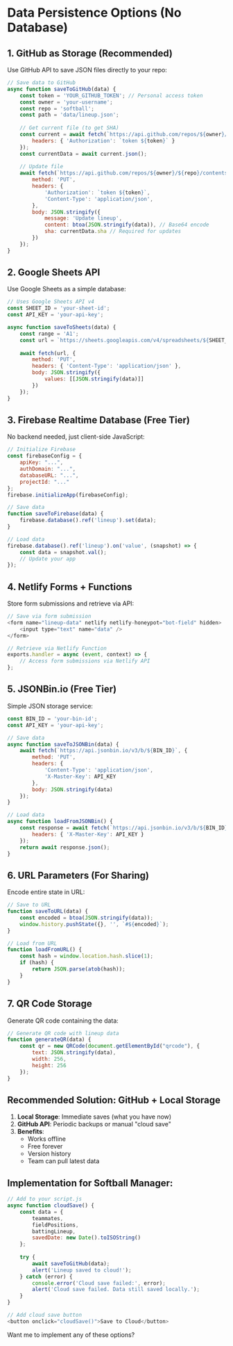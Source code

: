 # Data Persistence Options (No Database)

## 1. **GitHub as Storage (Recommended)**
Use GitHub API to save JSON files directly to your repo:

```javascript
// Save data to GitHub
async function saveToGitHub(data) {
    const token = 'YOUR_GITHUB_TOKEN'; // Personal access token
    const owner = 'your-username';
    const repo = 'softball';
    const path = 'data/lineup.json';
    
    // Get current file (to get SHA)
    const current = await fetch(`https://api.github.com/repos/${owner}/${repo}/contents/${path}`, {
        headers: { 'Authorization': `token ${token}` }
    });
    const currentData = await current.json();
    
    // Update file
    await fetch(`https://api.github.com/repos/${owner}/${repo}/contents/${path}`, {
        method: 'PUT',
        headers: {
            'Authorization': `token ${token}`,
            'Content-Type': 'application/json',
        },
        body: JSON.stringify({
            message: 'Update lineup',
            content: btoa(JSON.stringify(data)), // Base64 encode
            sha: currentData.sha // Required for updates
        })
    });
}
```

## 2. **Google Sheets API**
Use Google Sheets as a simple database:

```javascript
// Uses Google Sheets API v4
const SHEET_ID = 'your-sheet-id';
const API_KEY = 'your-api-key';

async function saveToSheets(data) {
    const range = 'A1';
    const url = `https://sheets.googleapis.com/v4/spreadsheets/${SHEET_ID}/values/${range}?valueInputOption=RAW&key=${API_KEY}`;
    
    await fetch(url, {
        method: 'PUT',
        headers: { 'Content-Type': 'application/json' },
        body: JSON.stringify({
            values: [[JSON.stringify(data)]]
        })
    });
}
```

## 3. **Firebase Realtime Database (Free Tier)**
No backend needed, just client-side JavaScript:

```javascript
// Initialize Firebase
const firebaseConfig = {
    apiKey: "...",
    authDomain: "...",
    databaseURL: "...",
    projectId: "..."
};
firebase.initializeApp(firebaseConfig);

// Save data
function saveToFirebase(data) {
    firebase.database().ref('lineup').set(data);
}

// Load data
firebase.database().ref('lineup').on('value', (snapshot) => {
    const data = snapshot.val();
    // Update your app
});
```

## 4. **Netlify Forms + Functions**
Store form submissions and retrieve via API:

```javascript
// Save via form submission
<form name="lineup-data" netlify netlify-honeypot="bot-field" hidden>
    <input type="text" name="data" />
</form>

// Retrieve via Netlify Function
exports.handler = async (event, context) => {
    // Access form submissions via Netlify API
};
```

## 5. **JSONBin.io (Free Tier)**
Simple JSON storage service:

```javascript
const BIN_ID = 'your-bin-id';
const API_KEY = 'your-api-key';

// Save data
async function saveToJSONBin(data) {
    await fetch(`https://api.jsonbin.io/v3/b/${BIN_ID}`, {
        method: 'PUT',
        headers: {
            'Content-Type': 'application/json',
            'X-Master-Key': API_KEY
        },
        body: JSON.stringify(data)
    });
}

// Load data
async function loadFromJSONBin() {
    const response = await fetch(`https://api.jsonbin.io/v3/b/${BIN_ID}/latest`, {
        headers: { 'X-Master-Key': API_KEY }
    });
    return await response.json();
}
```

## 6. **URL Parameters (For Sharing)**
Encode entire state in URL:

```javascript
// Save to URL
function saveToURL(data) {
    const encoded = btoa(JSON.stringify(data));
    window.history.pushState({}, '', `#${encoded}`);
}

// Load from URL
function loadFromURL() {
    const hash = window.location.hash.slice(1);
    if (hash) {
        return JSON.parse(atob(hash));
    }
}
```

## 7. **QR Code Storage**
Generate QR code containing the data:

```javascript
// Generate QR code with lineup data
function generateQR(data) {
    const qr = new QRCode(document.getElementById("qrcode"), {
        text: JSON.stringify(data),
        width: 256,
        height: 256
    });
}
```

## Recommended Solution: GitHub + Local Storage

1. **Local Storage**: Immediate saves (what you have now)
2. **GitHub API**: Periodic backups or manual "cloud save"
3. **Benefits**:
   - Works offline
   - Free forever
   - Version history
   - Team can pull latest data

## Implementation for Softball Manager:

```javascript
// Add to your script.js
async function cloudSave() {
    const data = {
        teammates,
        fieldPositions,
        battingLineup,
        savedDate: new Date().toISOString()
    };
    
    try {
        await saveToGitHub(data);
        alert('Lineup saved to cloud!');
    } catch (error) {
        console.error('Cloud save failed:', error);
        alert('Cloud save failed. Data still saved locally.');
    }
}

// Add cloud save button
<button onclick="cloudSave()">Save to Cloud</button>
```

Want me to implement any of these options?